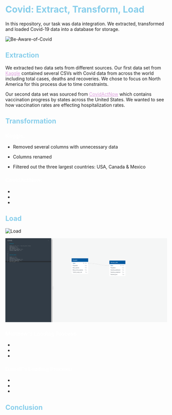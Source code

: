 <h1 style="color:#87CEEB">Covid: Extract, Transform, Load</h1>

In this repository, our task was data integration. We extracted, transformed and loaded Covid-19 data into a database for storage.

![Be-Aware-of-Covid](https://www.thinkglobalhealth.org/sites/default/files/styles/max_2600x2600/public/2020-05/UCSF.HEAL-CoV-Navajo-5.20.20-RTX7CQ87-SIXTEEN-NINE_0.jpg?itok=gUOeogcr)

<h2 style="color:#87CEEB">Extraction</h2>

We extracted two data sets from different sources. Our first data set from <a href="https://www.kaggle.com/iamsouravbanerjee/covid19-dataset-world-and-continent-wise?select=Covid+Data+-+World.csv" target="_blank" style="color:#DDA0DD">Kaggle</a> contained several CSVs with Covid data from across the world including total cases, deaths and recoveries. We chose to focus on North America for this process due to time constraints. 

Our second data set was sourced from <a href="https://covidactnow.org/?s=23261246" target="_blank" style="color:#DDA0DD">CovidActNow</a> which contains vaccination progress by states across the United States. We wanted to see how vaccination rates are effecting hospitalization rates. 


<h2 style="color:#87CEEB">Transformation</h2>

<h3 style="color:#FFFFFF">Kaggle:</h3>

* Removed several columns with unnecessary data

* Columns renamed

* Filtered out the three largest countries: USA, Canada & Mexico

<h3 style="color:#FFFFFF">CovidActNow:</h3>

* 

* 

* 

<h2 style="color:#87CEEB">Load</h2>

![Load](https://images.unsplash.com/photo-1586108370625-70458e754bfa?ixid=MnwxMjA3fDB8MHxwaG90by1wYWdlfHx8fGVufDB8fHx8&ixlib=rb-1.2.1&auto=format&fit=crop&w=774&q=80)

![ERD](Visualizations/Capture.PNG)

<h3 style="color:#FFFFFF">Matthew's Loading Process: </h3>

* 

* 

* 

<h3 style="color:#FFFFFF">Darrell's Loading Process: </h3>

* 

* 

* 

<h2 style="color:#87CEEB">Conclusion</h2>
